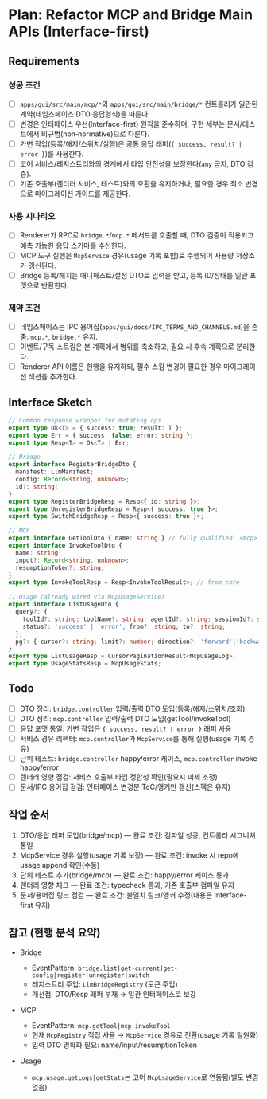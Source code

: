 # Plan: Refactor MCP and Bridge Main APIs (Interface-first)

## Requirements

### 성공 조건

- [ ] `apps/gui/src/main/mcp/*`와 `apps/gui/src/main/bridge/*` 컨트롤러가 일관된 계약(네임스페이스·DTO·응답형식)을 따른다.
- [ ] 변경은 인터페이스 우선(Interface-first) 원칙을 준수하며, 구현 세부는 문서/테스트에서 비규범(non‑normative)으로 다룬다.
- [ ] 가변 작업(등록/해지/스위치/실행)은 공통 응답 래퍼(`{ success, result? | error }`)를 사용한다.
- [ ] 코어 서비스/레지스트리와의 경계에서 타입 안전성을 보장한다(`any` 금지, DTO 검증).
- [ ] 기존 호출부(렌더러 서비스, 테스트)와의 호환을 유지하거나, 필요한 경우 최소 변경으로 마이그레이션 가이드를 제공한다.

### 사용 시나리오

- [ ] Renderer가 RPC로 `bridge.*`/`mcp.*` 메서드를 호출할 때, DTO 검증이 적용되고 예측 가능한 응답 스키마를 수신한다.
- [ ] MCP 도구 실행은 `McpService` 경유(usage 기록 포함)로 수행되어 사용량 저장소가 갱신된다.
- [ ] Bridge 등록/해지는 매니페스트/설정 DTO로 입력을 받고, 등록 ID/상태를 일관 포맷으로 반환한다.

### 제약 조건

- [ ] 네임스페이스는 IPC 용어집(`apps/gui/docs/IPC_TERMS_AND_CHANNELS.md`)을 존중: `mcp.*`, `bridge.*` 유지.
- [ ] 이벤트/구독 스트림은 본 계획에서 범위를 축소하고, 필요 시 후속 계획으로 분리한다.
- [ ] Renderer API 이름은 현행을 유지하되, 필수 스킴 변경이 필요한 경우 마이그레이션 섹션을 추가한다.

## Interface Sketch

```ts
// Common response wrapper for mutating ops
export type Ok<T> = { success: true; result: T };
export type Err = { success: false; error: string };
export type Resp<T> = Ok<T> | Err;

// Bridge
export interface RegisterBridgeDto {
  manifest: LlmManifest;
  config: Record<string, unknown>;
  id?: string;
}
export type RegisterBridgeResp = Resp<{ id: string }>;
export type UnregisterBridgeResp = Resp<{ success: true }>;
export type SwitchBridgeResp = Resp<{ success: true }>;

// MCP
export interface GetToolDto { name: string } // fully qualified: <mcp>.<tool>
export interface InvokeToolDto {
  name: string;
  input?: Record<string, unknown>;
  resumptionToken?: string;
}
export type InvokeToolResp = Resp<InvokeToolResult>; // from core

// Usage (already wired via McpUsageService)
export interface ListUsageDto {
  query?: {
    toolId?: string; toolName?: string; agentId?: string; sessionId?: string;
    status?: 'success' | 'error'; from?: string; to?: string;
  };
  pg?: { cursor?: string; limit?: number; direction?: 'forward'|'backward' };
}
export type ListUsageResp = CursorPaginationResult<McpUsageLog>;
export type UsageStatsResp = McpUsageStats;
```

## Todo

- [ ] DTO 정리: `bridge.controller` 입력/출력 DTO 도입(등록/해지/스위치/조회)
- [ ] DTO 정리: `mcp.controller` 입력/출력 DTO 도입(getTool/invokeTool)
- [ ] 응답 포맷 통일: 가변 작업은 `{ success, result? | error }` 래퍼 사용
- [ ] 서비스 경유 리팩터: `mcp.controller`가 `McpService`를 통해 실행(usage 기록 경유)
- [ ] 단위 테스트: `bridge.controller` happy/error 케이스, `mcp.controller` invoke happy/error
- [ ] 렌더러 영향 점검: 서비스 호출부 타입 정합성 확인(필요시 미세 조정)
- [ ] 문서/IPC 용어집 점검: 인터페이스 변경분 ToC/앵커만 갱신(스펙은 유지)

## 작업 순서

1) DTO/응답 래퍼 도입(bridge/mcp) — 완료 조건: 컴파일 성공, 컨트롤러 시그니처 통일
2) McpService 경유 실행(usage 기록 보장) — 완료 조건: invoke 시 repo에 usage append 확인(수동)
3) 단위 테스트 추가(bridge/mcp) — 완료 조건: happy/error 케이스 통과
4) 렌더러 영향 체크 — 완료 조건: typecheck 통과, 기존 호출부 컴파일 유지
5) 문서/용어집 링크 점검 — 완료 조건: 불일치 링크/앵커 수정(내용은 Interface-first 유지)

## 참고 (현행 분석 요약)

- Bridge
  - EventPattern: `bridge.list|get-current|get-config|register|unregister|switch`
  - 레지스트리 주입: `LlmBridgeRegistry` (토큰 주입)
  - 개선점: DTO/Resp 래퍼 부재 → 일관 인터페이스로 보강

- MCP
  - EventPattern: `mcp.getTool|mcp.invokeTool`
  - 현재 `McpRegistry` 직접 사용 → `McpService` 경유로 전환(usage 기록 일원화)
  - 입력 DTO 명확화 필요: name/input/resumptionToken

- Usage
  - `mcp.usage.getLogs|getStats`는 코어 `McpUsageService`로 연동됨(별도 변경 없음)


